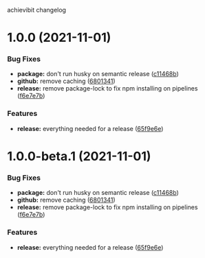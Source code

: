 achievibit changelog

# 1.0.0 (2021-11-01)


### Bug Fixes

* **package:** don't run husky on semantic release ([c11468b](https://github.com/Kibibit/dev-tools/commit/c11468bc2ae1c9a50372c9c392852f5564f047cf))
* **github:** remove caching ([6801341](https://github.com/Kibibit/dev-tools/commit/6801341bdc605dcb395bfdd0c4187c9af1c83b81))
* **release:** remove package-lock to fix npm installing on pipelines ([f6e7e7b](https://github.com/Kibibit/dev-tools/commit/f6e7e7b02ab13825044351b035627877d06b1590))


### Features

* **release:** everything needed for a release ([65f9e6e](https://github.com/Kibibit/dev-tools/commit/65f9e6e31cecf845b400856ba2bc64fa9cdb244d))

# 1.0.0-beta.1 (2021-11-01)


### Bug Fixes

* **package:** don't run husky on semantic release ([c11468b](https://github.com/Kibibit/dev-tools/commit/c11468bc2ae1c9a50372c9c392852f5564f047cf))
* **github:** remove caching ([6801341](https://github.com/Kibibit/dev-tools/commit/6801341bdc605dcb395bfdd0c4187c9af1c83b81))
* **release:** remove package-lock to fix npm installing on pipelines ([f6e7e7b](https://github.com/Kibibit/dev-tools/commit/f6e7e7b02ab13825044351b035627877d06b1590))


### Features

* **release:** everything needed for a release ([65f9e6e](https://github.com/Kibibit/dev-tools/commit/65f9e6e31cecf845b400856ba2bc64fa9cdb244d))
